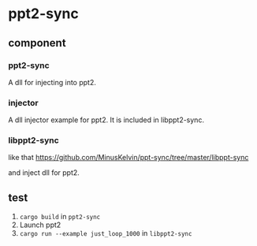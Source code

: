 # ppt2-sync

## component

### ppt2-sync

A dll for injecting into ppt2.

### injector

A dll injector example for ppt2. It is included in libppt2-sync.

### libppt2-sync

like that https://github.com/MinusKelvin/ppt-sync/tree/master/libppt-sync

and inject dll for ppt2.

## test

1. `cargo build` in `ppt2-sync`
1. Launch ppt2
1. `cargo run --example just_loop_1000` in `libppt2-sync`
